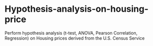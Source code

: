 # Hypothesis-analysis-on-housing-price
Perform hypothesis analysis (t-test, ANOVA, Pearson Correlation, Regression) on Housing prices derived from the U.S. Census Service
